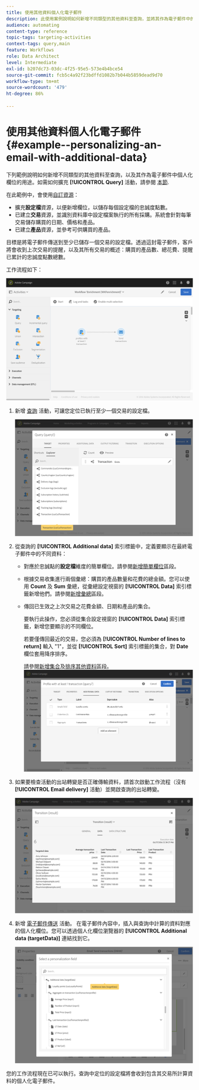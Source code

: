 ```yaml
---
title: 使用其他資料個人化電子郵件
description: 此使用案例說明如何新增不同類型的其他資料至查詢，並將其作為電子郵件中的個人化欄位使用。
audience: automating
content-type: reference
topic-tags: targeting-activities
context-tags: query,main
feature: Workflows
role: Data Architect
level: Intermediate
exl-id: b207dc73-03dc-4f25-95e5-573e4b4bce54
source-git-commit: fcb5c4a92f23bdffd1082b7b044b5859dead9d70
workflow-type: tm+mt
source-wordcount: '479'
ht-degree: 86%

---
```


# 使用其他資料個人化電子郵件 {#example--personalizing-an-email-with-additional-data}

下列範例說明如何新增不同類型的其他資料至查詢，以及其作為電子郵件中個人化欄位的用途。如需如何擴充 **[!UICONTROL Query]** 活動，請參閱 [本節](../../automating/using/query.md#enriching-data).

在此範例中，會使用[自訂資源](../../developing/using/data-model-concepts.md)：

* 擴充&#x200B;**設定檔**&#x200B;資源，以便新增欄位，以儲存每個設定檔的忠誠度點數。
* 已建立&#x200B;**交易**&#x200B;資源，並識別資料庫中設定檔案執行的所有採購。系統會針對每筆交易儲存購買的日期、價格和產品。
* 已建立&#x200B;**產品**&#x200B;資源，並參考可供購買的產品。

目標是將電子郵件傳送到至少已儲存一個交易的設定檔。透過這封電子郵件，客戶將會收到上次交易的提醒，以及其所有交易的概述：購買的產品數、總花費、提醒已累計的忠誠度點數總數。

工作流程如下：

![](assets/enrichment_example1.png)

1. 新增 [查詢](../../automating/using/query.md) 活動，可讓您定位已執行至少一個交易的設定檔。

   ![](assets/enrichment_example2.png)

1. 從查詢的 **[!UICONTROL Additional data]** 索引標籤中，定義要顯示在最終電子郵件中的不同資料：

   * 對應於忠誠點的&#x200B;**設定檔**&#x200B;維度的簡單欄位。請參閱[新增簡單欄位](../../automating/using/query.md#adding-a-simple-field)區段。
   * 根據交易收集進行兩個彙總：購買的產品數量和花費的總金額。您可以使用 **Count** 及 **Sum** 彙總，從彙總設定視窗的 **[!UICONTROL Data]** 索引標籤新增他們。請參閱[新增彙總](../../automating/using/query.md#adding-an-aggregate)區段。
   * 傳回已生效之上次交易之花費金額、日期和產品的集合。

      要執行此操作，您必須從集合設定視窗的 **[!UICONTROL Data]** 索引標籤，新增您要顯示的不同欄位。

      若要僅傳回最近的交易，您必須為 **[!UICONTROL Number of lines to return]** 輸入 &quot;1&quot;，並從 **[!UICONTROL Sort]** 索引標籤的集合，對 **Date** 欄位套用降序排序。

      請參閱[新增集合](../../automating/using/query.md#adding-a-collection)及[排序其他資料](../../automating/using/query.md#sorting-additional-data)區段。
   ![](assets/enrichment_example4.png)

1. 如果要檢查活動的出站轉變是否正確傳輸資料，請首次啟動工作流程（沒有 **[!UICONTROL Email delivery]** 活動）並開啟查詢的出站轉變。

   ![](assets/enrichment_example5.png)

1. 新增 [電子郵件傳送](../../automating/using/email-delivery.md) 活動。 在電子郵件內容中，插入與查詢中計算的資料對應的個人化欄位。您可以透過個人化欄位瀏覽器的 **[!UICONTROL Additional data (targetData)]** 連結找到它。

   ![](assets/enrichment_example3.png)

您的工作流程現在已可以執行。查詢中定位的設定檔將會收到包含其交易所計算資料的個人化電子郵件。
